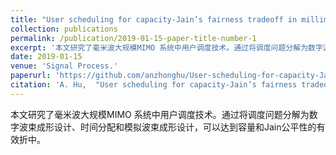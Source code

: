```yaml
---
title: "User scheduling for capacity-Jain’s fairness tradeoff in millimeter-wave MIMO systems"
collection: publications
permalink: /publication/2019-01-15-paper-title-number-1
excerpt: '本文研究了毫米波大规模MIMO 系统中用户调度技术。通过将调度问题分解为数字波束成形设计、时间分配和模拟波束成形设计，可以达到容量和Jain公平性的有效折中。'
date: 2019-01-15
venue: 'Signal Process.'
paperurl: 'https://github.com/anzhonghu/User-scheduling-for-capacity-Jain-s-fairness-tradeoff-in-millimeter-wave-MIMO-systems'
citation: 'A. Hu,  "User scheduling for capacity-Jain’s fairness tradeoff in millimeter-wave MIMO systems," <i>Signal Process.</i>, vol. 158, pp. 141-149, Jan. 2019.'
---
```

本文研究了毫米波大规模MIMO 系统中用户调度技术。通过将调度问题分解为数字波束成形设计、时间分配和模拟波束成形设计，可以达到容量和Jain公平性的有效折中。
